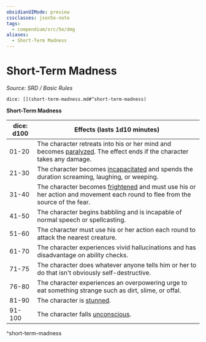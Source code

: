 ```yaml
---
obsidianUIMode: preview
cssclasses: json5e-note
tags:
  - compendium/src/5e/dmg
aliases:
  - Short-Term Madness
---
```

# Short-Term Madness
*Source: SRD / Basic Rules* 

`dice: [](short-term-madness.md#^short-term-madness)`

**Short-Term Madness**

| dice: d100 | Effects (lasts 1d10 minutes) |
|------------|------------------------------|
| 01-20 | The character retreats into his or her mind and becomes [paralyzed](rules/conditions.md#paralyzed). The effect ends if the character takes any damage. |
| 21-30 | The character becomes [incapacitated](rules/conditions.md#incapacitated) and spends the duration screaming, laughing, or weeping. |
| 31-40 | The character becomes [frightened](rules/conditions.md#frightened) and must use his or her action and movement each round to flee from the source of the fear. |
| 41-50 | The character begins babbling and is incapable of normal speech or spellcasting. |
| 51-60 | The character must use his or her action each round to attack the nearest creature. |
| 61-70 | The character experiences vivid hallucinations and has disadvantage on ability checks. |
| 71-75 | The character does whatever anyone tells him or her to do that isn't obviously self-destructive. |
| 76-80 | The character experiences an overpowering urge to eat something strange such as dirt, slime, or offal. |
| 81-90 | The character is [stunned](rules/conditions.md#stunned). |
| 91-100 | The character falls [unconscious](rules/conditions.md#unconscious). |
^short-term-madness